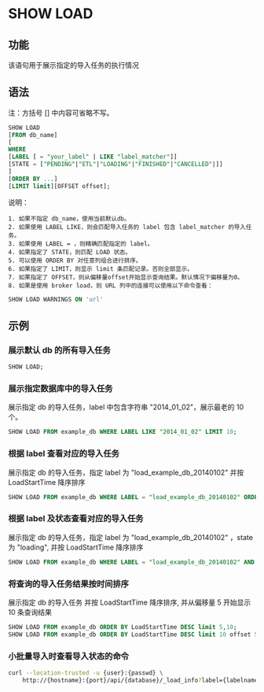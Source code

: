 # SHOW LOAD

## 功能

该语句用于展示指定的导入任务的执行情况

## 语法

注：方括号 [] 中内容可省略不写。

```sql
SHOW LOAD
[FROM db_name]
[
WHERE
[LABEL [ = "your_label" | LIKE "label_matcher"]]
[STATE = ["PENDING"|"ETL"|"LOADING"|"FINISHED"|"CANCELLED"|]]
]
[ORDER BY ...]
[LIMIT limit][OFFSET offset];
```

说明：

```plain text
1. 如果不指定 db_name，使用当前默认db。
2. 如果使用 LABEL LIKE，则会匹配导入任务的 label 包含 label_matcher 的导入任务。
3. 如果使用 LABEL = ，则精确匹配指定的 label。
4. 如果指定了 STATE，则匹配 LOAD 状态。
5. 可以使用 ORDER BY 对任意列组合进行排序。
6. 如果指定了 LIMIT，则显示 limit 条匹配记录。否则全部显示。
7. 如果指定了 OFFSET，则从偏移量offset开始显示查询结果。默认情况下偏移量为0。
8. 如果是使用 broker load，则 URL 列中的连接可以使用以下命令查看：
```

```sql
SHOW LOAD WARNINGS ON 'url'
```

## 示例

### 展示默认 db 的所有导入任务

```sql
SHOW LOAD;
```

### 展示指定数据库中的导入任务

展示指定 db 的导入任务，label 中包含字符串 "2014_01_02"，展示最老的 10 个。

```sql
SHOW LOAD FROM example_db WHERE LABEL LIKE "2014_01_02" LIMIT 10;
```

### 根据 label 查看对应的导入任务

展示指定 db 的导入任务，指定 label 为 "load_example_db_20140102" 并按 LoadStartTime 降序排序

```sql
SHOW LOAD FROM example_db WHERE LABEL = "load_example_db_20140102" ORDER BY LoadStartTime DESC;
```

### 根据 label 及状态查看对应的导入任务

展示指定 db 的导入任务，指定 label 为 "load_example_db_20140102" ，state 为 "loading", 并按 LoadStartTime 降序排序

```sql
SHOW LOAD FROM example_db WHERE LABEL = "load_example_db_20140102" AND STATE = "loading" ORDER BY LoadStartTime DESC;
```

### 将查询的导入任务结果按时间排序

展示指定 db 的导入任务 并按 LoadStartTime 降序排序, 并从偏移量 5 开始显示 10 条查询结果

```sql
SHOW LOAD FROM example_db ORDER BY LoadStartTime DESC limit 5,10;
SHOW LOAD FROM example_db ORDER BY LoadStartTime DESC limit 10 offset 5;
```

### 小批量导入时查看导入状态的命令

```bash
curl --location-trusted -u {user}:{passwd} \
    http://{hostname}:{port}/api/{database}/_load_info?label={labelname}
```
